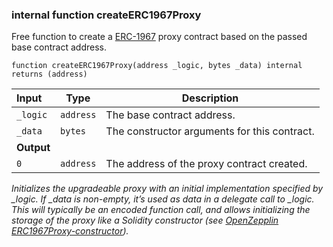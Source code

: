 ### internal function createERC1967Proxy

Free function to create a [ERC-1967](https://eips.ethereum.org/EIPS/eip-1967) proxy contract based on the passed base contract address.

```solidity
function createERC1967Proxy(address _logic, bytes _data) internal returns (address)
```

| Input      | Type      | Description                                  |
| :--------- | --------- | -------------------------------------------- |
| `_logic`   | `address` | The base contract address.                   |
| `_data`    | `bytes`   | The constructor arguments for this contract. |
| **Output** |           |
| `0`        | `address` | The address of the proxy contract created.   |

_Initializes the upgradeable proxy with an initial implementation specified by \_logic. If \_data is non-empty, it’s used as data in a delegate call to \_logic. This will typically be an encoded function call, and allows initializing the storage of the proxy like a Solidity constructor (see [OpenZepplin ERC1967Proxy-constructor](https://docs.openzeppelin.com/contracts/4.x/api/proxy#ERC1967Proxy-constructor-address-bytes-))._
